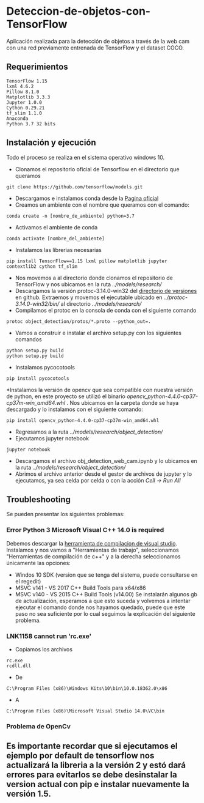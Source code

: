 # Deteccion-de-objetos-con-TensorFlow
Aplicación realizada para la detección de objetos a través de la web cam con una red previamente entrenada de TensorFlow y el dataset COCO.
## Requerimientos
```
TensorFlow 1.15
lxml 4.6.2
Pillow 8.1.0
Matplotlib 3.3.3
Jupyter 1.0.0
Cython 0.29.21
tf_slim 1.1.0
Anaconda
Python 3.7 32 bits
```
## Instalación y ejecución
Todo el proceso se realiza en el sistema operativo windows 10.
* Clonamos el repositorio oficial de Tensorflow en el directorio que queramos
```
git clone https://github.com/tensorflow/models.git
```
* Descargamos e instalamos conda desde la [Pagina oficial](https://docs.anaconda.com/anaconda/install/windows/) 
* Creamos un ambiente con el nombre que queramos con el comando:
```
conda create -n [nombre_de_ambiente] python=3.7
```
* Activamos el ambiente de conda
```
conda activate [nombre_del_ambiente]
```
* Instalamos las librerias necesarias
```
pip install TensorFlow==1.15 lxml pillow matplotlib jupyter contextlib2 cython tf_slim
```
* Nos movemos a al directorio donde clonamos el repositorio de TensorFlow y nos ubicamos en la ruta _../models/research/_
* Descargamos la versión protoc-3.14.0-win32 del [directorio de versiones](https://github.com/protocolbuffers/protobuf/releases) en github.
Extraemos y movemos el ejecutable ubicado en _../protoc-3.14.0-win32/bin/_ al directorio _../models/research/_
* Compilamos el protoc en la consola de conda con el siguiente comando 
```
protoc object_detection/protos/*.proto --python_out=.
```
* Vamos a construir e instalar el archivo setup.py con los siguientes comandos
```
python setup.py build
python setup.py build
```
* Instalamos pycocotools
```
pip install pycocotools
```
*Instalamos la versión de opencv que sea compatible con nuestra versión de python, en este proyecto se utilizó el binario _opencv_python-4.4.0-cp37-cp37m-win_amd64.whl_ .
Nos ubicamos en la carpeta donde se haya descargado y lo instalamos con el siguiente comando:
```
pip install opencv_python-4.4.0-cp37-cp37m-win_amd64.whl
```
* Regresamos a la ruta _../models/research/object_detection/_
* Ejecutamos jupyter notebook
```
jupyter notebook 
```
* Descargamos el archivo obj_detection_web_cam.ipynb y lo ubicamos en la ruta _../models/research/object_detection/_
* Abrimos el archivo anterior desde el gestor de archivos de jupyter y lo ejecutamos, ya sea celda por celda o con la acción _Cell -> Run All_
## Troubleshooting
Se pueden presentar los siguientes problemas: 
### Error Python 3 Microsoft Visual C++ 14.0 is required
Debemos descargar la [herramienta de compilacion de visual studio](https://visualstudio.microsoft.com/thank-you-downloading-visual-studio/?sku=BuildTools&rel=16). Instalamos y nos vamos a "Herramientas de trabajo", seleccionamos "Herramientas de compilación de c++" y a la derecha seleccionamos únicamente las opciones:
* Windos 10 SDK (version que se tenga del sistema, puede consultarse en el regedit)
* MSVC v141 - VS 2017 C++ Build Tools para x64/x86
* MSVC v140 - VS 2015 C++ Build Tools (v14.00)
Se instalarán algunos gb de actualización, esperamos a que esto suceda y volvemos a intentar ejecutar el comando donde nos hayamos quedado, puede que este paso no sea suficiente por lo cual seguimos la explicación del siguiente problema. 
### LNK1158 cannot run 'rc.exe'
* Copiamos los archivos
```
rc.exe
rcdll.dll
```
* De
```
C:\Program Files (x86)\Windows Kits\10\bin\10.0.18362.0\x86
```
* A
```
C:\Program Files (x86)\Microsoft Visual Studio 14.0\VC\bin
```
### Problema de OpenCv
Es importante recordar que si ejecutamos el ejemplo por default de tensorflow nos actualizará la libreria a la versión 2 y estó dará errores para evitarlos se debe
desinstalar la version actual con pip e instalar nuevamente la versión 1.5. 
---
